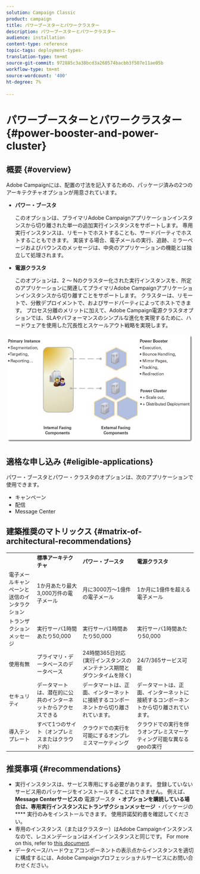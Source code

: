 ```yaml
---
solution: Campaign Classic
product: campaign
title: パワーブースターとパワークラスター
description: パワーブースターとパワークラスター
audience: installation
content-type: reference
topic-tags: deployment-types-
translation-type: tm+mt
source-git-commit: 972885c3a38bcd3a260574bacbb3f507e11ae05b
workflow-type: tm+mt
source-wordcount: '400'
ht-degree: 7%

---
```



# パワーブースターとパワークラスター{#power-booster-and-power-cluster}

## 概要 {#overview}

Adobe Campaignには、配置の寸法を記入するための、パッケージ済みの2つのアーキテクチャオプションが用意されています。

* **パワー・ブースタ**

   このオプションは、プライマリAdobe Campaignアプリケーションインスタンスから切り離された単一の追加実行インスタンスをサポートします。 専用実行インスタンスは、リモートでホストすることも、サードパーティでホストすることもできます。 実装する場合、電子メールの実行、追跡、ミラーページおよびバウンスのメッセージは、中央のアプリケーションの機能とは独立して処理されます。

* **電源クラスタ**

   このオプションは、2 ～ Nのクラスター化された実行インスタンスを、所定のアプリケーションに関連してプライマリAdobe Campaignアプリケーションインスタンスから切り離すことをサポートします。 クラスターは、リモートで、分散デプロイメントで、およびサードパーティによってホストできます。 プロセス分離のメリットに加えて、Adobe Campaign電源クラスタオプションでは、SLAやパフォーマンスのシンプルな進化を実現するために、ハードウェアを使用した冗長性とスケールアウト戦略を実現します。

![](assets/architectural_options_diagram.png)

## 適格な申し込み {#eligible-applications}

パワー・ブースタとパワー・クラスタのオプションは、次のアプリケーションで使用できます。

* キャンペーン
* 配信
* Message Center

## 建築推奨のマトリックス {#matrix-of-architectural-recommendations}

<table> 
 <tbody> 
  <tr> 
   <td> </td> 
   <td> <strong>標準アーキテクチャ</strong><br /> </td> 
   <td> <strong>パワー・ブースタ</strong><br /> </td> 
   <td> <strong>電源クラスタ</strong><br /> </td> 
  </tr> 
  <tr> 
   <td> 電子メールキャンペーンと送信のインタラクション<br /> </td> 
   <td> 1か月あたり最大3,000万件の電子メール<br /> </td> 
   <td> 月に3000万～1億件の電子メール<br /> </td> 
   <td> 1か月に1億件を超える電子メール<br /> </td> 
  </tr> 
  <tr> 
   <td> トランザクションメッセージ<br /> </td> 
   <td> 実行サーバ1時間あたり50,000<br /> </td> 
   <td> 実行サーバ1時間あたり50,000<br /> </td> 
   <td> 実行サーバ1時間あたり50,000<br /> </td> 
  </tr> 
  <tr> 
   <td> 使用有無<br /> </td> 
   <td> プライマリ・データベースのデータベース<br /> </td> 
   <td> 24時間365日対応(実行インスタンスのメンテナンス期間とダウンタイムを除く)<br /> </td> 
   <td> 24/7/365サービス可能<br /> </td> 
  </tr> 
  <tr> 
   <td> セキュリティ<br /> </td> 
   <td> データマートは、潜在的に公共のインターネットからアクセスできる<br /> </td> 
   <td> データマートは、正面、インターネットに接続するコンポーネントから切り離されています。<br /> </td> 
   <td> データマートは、正面、インターネットに接続するコンポーネントから切り離されています。<br /> </td> 
  </tr> 
  <tr> 
   <td> 導入テンプレート<br /> </td> 
   <td> すべて1つのサイト（オンプレミスまたはクラウド内）<br /> </td> 
   <td> クラウドでの実行を可能にするオンプレミスマーケティング<br /> </td> 
   <td> クラウドでの実行を伴うオンプレミスマーケティング可能な異なるgeoの実行<br /> </td> 
  </tr> 
 </tbody> 
</table>

## 推奨事項 {#recommendations}

* 実行インスタンスは、サービス専用にする必要があります。 登録していないサービス用のパッケージをインストールすることはできません。 例えば、 **Message Centerサービスの** 電源ブースタ **・オプションを購読している場合は、専用実行インスタンスにトランザクションメッセージ** ・パッケージの **** 実行のみをインストールできます。 使用許諾契約書を確認してください。
* 専用のインスタンス（またはクラスター）はAdobe Campaignインスタンスなので、レコメンデーションはメインインスタンスと同じです。 For more on this, refer to [this document](../../production/using/foreword.md).
* データベース/ハードウェアコンポーネントの表示点からインスタンスを適切に構成するには、Adobe Campaignプロフェッショナルサービスにお問い合わせください。

